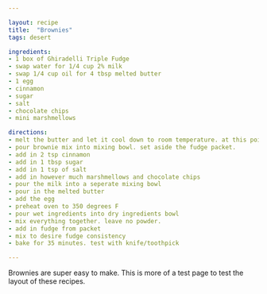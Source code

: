 ```yaml
---

layout: recipe
title:  "Brownies"
tags: desert

ingredients:
- 1 box of Ghiradelli Triple Fudge
- swap water for 1/4 cup 2% milk
- swap 1/4 cup oil for 4 tbsp melted butter
- 1 egg
- cinnamon
- sugar
- salt
- chocolate chips
- mini marshmellows

directions:
- melt the butter and let it cool down to room temperature. at this point, i start on dry ingredients while the butter cools down.
- pour brownie mix into mixing bowl. set aside the fudge packet.
- add in 2 tsp cinnamon
- add in 1 tbsp sugar
- add in 1 tsp of salt
- add in however much marshmellows and chocolate chips
- pour the milk into a seperate mixing bowl
- pour in the melted butter
- add the egg
- preheat oven to 350 degrees F
- pour wet ingredients into dry ingredients bowl
- mix everything together. leave no powder.
- add in fudge from packet
- mix to desire fudge consistency
- bake for 35 minutes. test with knife/toothpick

---
```


Brownies are super easy to make. This is more of a test page to test the layout of these recipes. 
